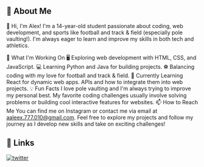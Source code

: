
## 🚀 About Me
👋 Hi, I'm Alex!
I'm a 14-year-old student passionate about coding, web development, and sports like football and track & field (especially pole vaulting!). I'm always eager to learn and improve my skills in both tech and athletics.

🚀 What I'm Working On
🖥️ Exploring web development with HTML, CSS, and JavaScript.
💻 Learning Python and Java for building projects.
⚽ Balancing coding with my love for football and track & field.
🌱 Currently Learning
React for dynamic web apps.
APIs and how to integrate them into web projects.
💡 Fun Facts
I love pole vaulting and I'm always trying to improve my personal best.
My favorite coding challenges usually involve solving problems or building cool interactive features for websites.
📫 How to Reach Me
You can find me on Instagram or contact me via email at aaleex.777.010@gmail.com.
Feel free to explore my projects and follow my journey as I develop new skills and take on exciting challenges!


## 🔗 Links
[![twitter](https://img.shields.io/badge/instagram-833ab4?style=for-the-badge&logo=instagram&logoColor=white)](https://twitter.com/)

